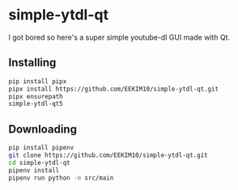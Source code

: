 # simple-ytdl-qt
I got bored so here's a super simple youtube-dl GUI made with Qt.

## Installing
```bash
pip install pipx
pipx install https://github.com/EEKIM10/simple-ytdl-qt.git
pipx ensurepath
simple-ytdl-qt5
```

## Downloading
```bash
pip install pipenv
git clone https://github.com/EEKIM10/simple-ytdl-qt.git
cd simple-ytdl-qt
pipenv install
pipenv run python -m src/main
```
